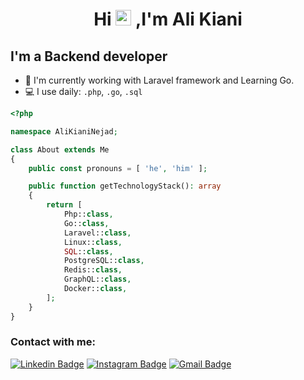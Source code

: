 <h1 align="center">Hi <img src="https://media.giphy.com/media/hvRJCLFzcasrR4ia7z/giphy.gif" width="25px"> ,I'm Ali Kiani </h1>

## I'm a Backend developer
- :telescope: I'm currently working with Laravel framework and Learning Go.
- :computer: I use daily: `.php`, `.go`, `.sql`

```php
<?php

namespace AliKianiNejad;

class About extends Me
{
    public const pronouns = [ 'he', 'him' ];

    public function getTechnologyStack(): array
    {
        return [
            Php::class,
            Go::class,
            Laravel::class,
            Linux::class,
            SQL::class,
            PostgreSQL::class,
            Redis::class,
            GraphQL::class,
            Docker::class,
        ];
    }
}
```

### Contact with me:
[![Linkedin Badge](https://img.shields.io/badge/-Ali%20Kianinejad-0072b2?style=flat&logo=Linkedin&logoColor=white&link=https://linkedin.com/in/ali-kianinejad)][linkedin]
[![Instagram Badge](https://img.shields.io/badge/-kianinejad.ali-262626?style=flat&logo=Instagram&logoColor=white&link=https://instagram.com/kianinejad.ali)][instagram]
[![Gmail Badge](https://img.shields.io/badge/-codewithkiani@gmail.com-c14438?style=flat&logo=Gmail&logoColor=white&link=mailto:codewithkiani@gmail.com)][gmail]



[linkedin]: https://linkedin.com/in/ali-kianinejad
[instagram]: https://instagram.com/kianinejad.ali
[gmail]: mailto:codewithkiani@gmail.com
